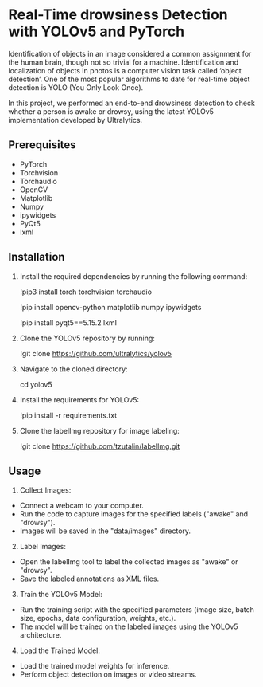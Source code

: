 # Real-Time drowsiness Detection with YOLOv5 and PyTorch

Identification of objects in an image considered a common assignment for the human brain, though not so trivial for a machine. Identification and localization of objects in photos is a computer vision task called ‘object detection’. One of the most popular algorithms to date for real-time object detection is YOLO (You Only Look Once).

In this project, we performed an end-to-end drowsiness detection to check whether a person is awake or drowsy, using the latest YOLOv5 implementation developed by Ultralytics.

## Prerequisites

- PyTorch
- Torchvision
- Torchaudio
- OpenCV
- Matplotlib
- Numpy
- ipywidgets
- PyQt5
- lxml

## Installation

1. Install the required dependencies by running the following command:

    !pip3 install torch torchvision torchaudio


    !pip install opencv-python matplotlib numpy ipywidgets


    !pip install pyqt5==5.15.2 lxml


2. Clone the YOLOv5 repository by running:
 
    !git clone https://github.com/ultralytics/yolov5

3. Navigate to the cloned directory:

    cd yolov5

4. Install the requirements for YOLOv5:

    !pip install -r requirements.txt


5. Clone the labelImg repository for image labeling:

    !git clone https://github.com/tzutalin/labelImg.git


## Usage

1. Collect Images:
- Connect a webcam to your computer.
- Run the code to capture images for the specified labels ("awake" and "drowsy").
- Images will be saved in the "data/images" directory.

2. Label Images:
- Open the labelImg tool to label the collected images as "awake" or "drowsy".
- Save the labeled annotations as XML files.

3. Train the YOLOv5 Model:
- Run the training script with the specified parameters (image size, batch size, epochs, data configuration, weights, etc.).
- The model will be trained on the labeled images using the YOLOv5 architecture.

4. Load the Trained Model:
- Load the trained model weights for inference.
- Perform object detection on images or video streams.

